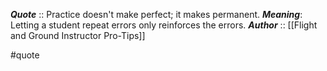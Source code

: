 ***Quote***  :: Practice doesn't make perfect; it makes permanent.
***Meaning***: Letting a student repeat errors only reinforces the errors.
***Author*** :: [[Flight and Ground Instructor Pro-Tips]]

#quote